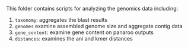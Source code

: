 This folder contains scripts for analyzing the genomics data including:

1. `taxonomy`: aggregates the blast results
2. `genomes` examine assembled genome size and aggregate contig data
3. `gene_content`: examine gene content on panaroo outputs
4. `distances`: examines the ani and kmer distances
